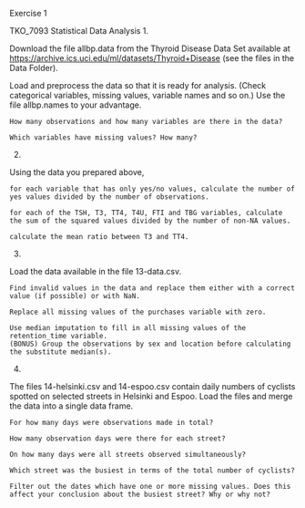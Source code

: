 

Exercise 1

TKO_7093 Statistical Data Analysis
1.

Download the file allbp.data from the Thyroid Disease Data Set available at https://archive.ics.uci.edu/ml/datasets/Thyroid+Disease (see the files in the Data Folder).

Load and preprocess the data so that it is ready for analysis. (Check categorical variables, missing values, variable names and so on.) Use the file allbp.names to your advantage.

    How many observations and how many variables are there in the data?

    Which variables have missing values? How many?

2.

Using the data you prepared above,

    for each variable that has only yes/no values, calculate the number of yes values divided by the number of observations.

    for each of the TSH, T3, TT4, T4U, FTI and TBG variables, calculate the sum of the squared values divided by the number of non-NA values.

    calculate the mean ratio between T3 and TT4.

3.

Load the data available in the file 13-data.csv.

    Find invalid values in the data and replace them either with a correct value (if possible) or with NaN.

    Replace all missing values of the purchases variable with zero.

    Use median imputation to fill in all missing values of the retention_time variable.
    (BONUS) Group the observations by sex and location before calculating the substitute median(s).

4.

The files 14-helsinki.csv and 14-espoo.csv contain daily numbers of cyclists spotted on selected streets in Helsinki and Espoo. Load the files and merge the data into a single data frame.

    For how many days were observations made in total?

    How many observation days were there for each street?

    On how many days were all streets observed simultaneously?

    Which street was the busiest in terms of the total number of cyclists?

    Filter out the dates which have one or more missing values. Does this affect your conclusion about the busiest street? Why or why not?

